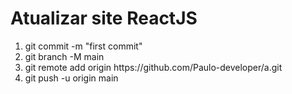 <h1>Atualizar site ReactJS</h1>
<ol type="number">
  <li>git commit -m "first commit"</li>
  <li>git branch -M main</li>
  <li>git remote add origin https://github.com/Paulo-developer/a.git</li>
  <li>git push -u origin main</li>
 <ol/>
